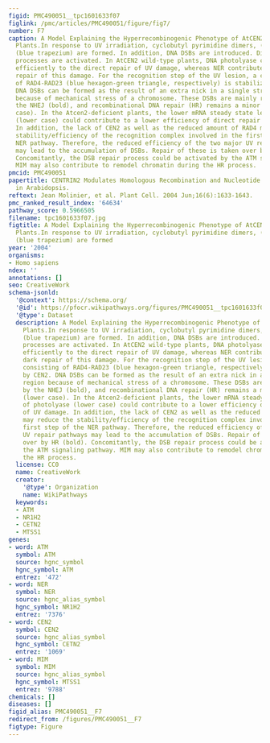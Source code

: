 ```yaml
---
figid: PMC490051__tpc1601633f07
figlink: /pmc/articles/PMC490051/figure/fig7/
number: F7
caption: A Model Explaining the Hyperrecombinogenic Phenotype of AtCEN2-Deficient
  Plants.In response to UV irradiation, cyclobutyl pyrimidine dimers, (6-4)-photoproducts
  (blue trapezium) are formed. In addition, DNA DSBs are introduced. Different repair
  processes are activated. In AtCEN2 wild-type plants, DNA photolyase contributes
  efficiently to the direct repair of UV damage, whereas NER contributes to the dark
  repair of this damage. For the recognition step of the UV lesion, a complex consisting
  of RAD4-RAD23 (blue hexagon-green triangle, respectively) is stabilized by CEN2.
  DNA DSBs can be formed as the result of an extra nick in a single stranded region
  because of mechanical stress of a chromosome. These DSBs are mainly repaired by
  the NHEJ (bold), and recombinational DNA repair (HR) remains a minor pathway (lower
  case). In the Atcen2-deficient plants, the lower mRNA steady state level of photolyase
  (lower case) could contribute to a lower efficiency of direct repair of UV damage.
  In addition, the lack of CEN2 as well as the reduced amount of RAD4 may reduce the
  stability/efficiency of the recognition complex involved in the first step of the
  NER pathway. Therefore, the reduced efficiency of the two major UV repair pathways
  may lead to the accumulation of DSBs. Repair of these is taken over by HR (bold).
  Concomitantly, the DSB repair process could be activated by the ATM signaling pathway.
  MIM may also contribute to remodel chromatin during the HR process.
pmcid: PMC490051
papertitle: CENTRIN2 Modulates Homologous Recombination and Nucleotide Excision Repair
  in Arabidopsis.
reftext: Jean Molinier, et al. Plant Cell. 2004 Jun;16(6):1633-1643.
pmc_ranked_result_index: '64634'
pathway_score: 0.5966505
filename: tpc1601633f07.jpg
figtitle: A Model Explaining the Hyperrecombinogenic Phenotype of AtCEN2-Deficient
  Plants.In response to UV irradiation, cyclobutyl pyrimidine dimers, (6-4)-photoproducts
  (blue trapezium) are formed
year: '2004'
organisms:
- Homo sapiens
ndex: ''
annotations: []
seo: CreativeWork
schema-jsonld:
  '@context': https://schema.org/
  '@id': https://pfocr.wikipathways.org/figures/PMC490051__tpc1601633f07.html
  '@type': Dataset
  description: A Model Explaining the Hyperrecombinogenic Phenotype of AtCEN2-Deficient
    Plants.In response to UV irradiation, cyclobutyl pyrimidine dimers, (6-4)-photoproducts
    (blue trapezium) are formed. In addition, DNA DSBs are introduced. Different repair
    processes are activated. In AtCEN2 wild-type plants, DNA photolyase contributes
    efficiently to the direct repair of UV damage, whereas NER contributes to the
    dark repair of this damage. For the recognition step of the UV lesion, a complex
    consisting of RAD4-RAD23 (blue hexagon-green triangle, respectively) is stabilized
    by CEN2. DNA DSBs can be formed as the result of an extra nick in a single stranded
    region because of mechanical stress of a chromosome. These DSBs are mainly repaired
    by the NHEJ (bold), and recombinational DNA repair (HR) remains a minor pathway
    (lower case). In the Atcen2-deficient plants, the lower mRNA steady state level
    of photolyase (lower case) could contribute to a lower efficiency of direct repair
    of UV damage. In addition, the lack of CEN2 as well as the reduced amount of RAD4
    may reduce the stability/efficiency of the recognition complex involved in the
    first step of the NER pathway. Therefore, the reduced efficiency of the two major
    UV repair pathways may lead to the accumulation of DSBs. Repair of these is taken
    over by HR (bold). Concomitantly, the DSB repair process could be activated by
    the ATM signaling pathway. MIM may also contribute to remodel chromatin during
    the HR process.
  license: CC0
  name: CreativeWork
  creator:
    '@type': Organization
    name: WikiPathways
  keywords:
  - ATM
  - NR1H2
  - CETN2
  - MTSS1
genes:
- word: ATM
  symbol: ATM
  source: hgnc_symbol
  hgnc_symbol: ATM
  entrez: '472'
- word: NER
  symbol: NER
  source: hgnc_alias_symbol
  hgnc_symbol: NR1H2
  entrez: '7376'
- word: CEN2
  symbol: CEN2
  source: hgnc_alias_symbol
  hgnc_symbol: CETN2
  entrez: '1069'
- word: MIM
  symbol: MIM
  source: hgnc_alias_symbol
  hgnc_symbol: MTSS1
  entrez: '9788'
chemicals: []
diseases: []
figid_alias: PMC490051__F7
redirect_from: /figures/PMC490051__F7
figtype: Figure
---
```

